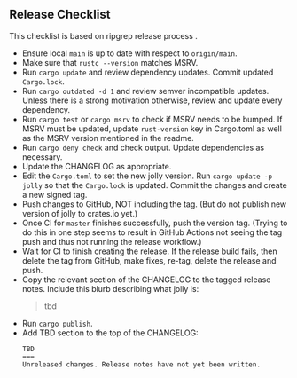Release Checklist
-----------------
This checklist is based on ripgrep release process . 

* Ensure local `main` is up to date with respect to `origin/main`.
* Make sure that `rustc --version` matches MSRV. 
* Run `cargo update` and review dependency updates. Commit updated
  `Cargo.lock`.
* Run `cargo outdated -d 1` and review semver incompatible updates. Unless there is
  a strong motivation otherwise, review and update every dependency.
* Run `cargo test` or `cargo msrv` to check if MSRV needs to be
  bumped. If MSRV must be updated, update `rust-version` key in Cargo.toml as well
  as the MSRV version mentioned in the readme.
* Run `cargo deny check` and check output. Update dependencies as necessary.
* Update the CHANGELOG as appropriate.
* Edit the `Cargo.toml` to set the new jolly version. Run
  `cargo update -p jolly` so that the `Cargo.lock` is updated. Commit the
  changes and create a new signed tag. 
* Push changes to GitHub, NOT including the tag. (But do not publish new
  version of jolly to crates.io yet.)
* Once CI for `master` finishes successfully, push the version tag. (Trying to
  do this in one step seems to result in GitHub Actions not seeing the tag
  push and thus not running the release workflow.)
* Wait for CI to finish creating the release. If the release build fails, then
  delete the tag from GitHub, make fixes, re-tag, delete the release and push.
* Copy the relevant section of the CHANGELOG to the tagged release notes.
  Include this blurb describing what jolly is:
  > tbd
* Run `cargo publish`.
* Add TBD section to the top of the CHANGELOG:
  ```
  TBD
  ===
  Unreleased changes. Release notes have not yet been written.
  ```
